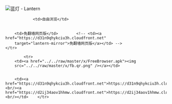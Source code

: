 

<img src="../../raw/master/x/8e0a2b81.c82003be.LanternYellow2.png" alt="蓝灯 - Lantern"/>
<table>
    <tr>
                
                <td>自由浏览</td>
        
        
        <td>免翻墙网页版</td>        <!-- <td><a href="https://d31n9qhykciu3h.cloudfront.net"
        target="lantern-mirror">免翻墙网页版</a></td> -->
    </tr>
    
            <tr>
        <td><a href="../../raw/master/x/FreeBrowser.apk"><img
        src="../../raw/master/x/fb.qr.png" /></a></td>

        
        <td><a href="https://d31n9qhykciu3h.cloudfront.net">https://d31n9qhykciu3h.cloudfront.net</a><br/><a href="https://d2ij34aov1hhmw.cloudfront.net">https://d2ij34aov1hhmw.cloudfront.net</a><br/></td>    </tr>
</table>
